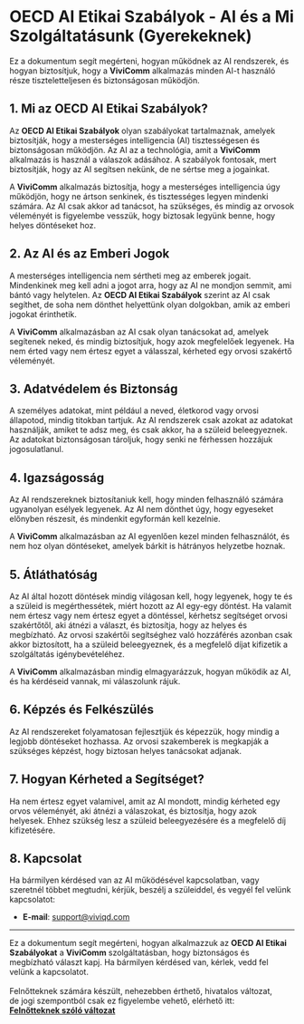 # OECD AI Etikai Szabályok - AI és a Mi Szolgáltatásunk (Gyerekeknek)

Ez a dokumentum segít megérteni, hogyan működnek az AI rendszerek, és hogyan biztosítjuk, hogy a **ViviComm** alkalmazás minden AI-t használó része tiszteletteljesen és biztonságosan működjön.

## 1. Mi az OECD AI Etikai Szabályok?

Az **OECD AI Etikai Szabályok** olyan szabályokat tartalmaznak, amelyek biztosítják, hogy a mesterséges intelligencia (AI) tisztességesen és biztonságosan működjön. Az AI az a technológia, amit a **ViviComm** alkalmazás is használ a válaszok adásához. A szabályok fontosak, mert biztosítják, hogy az AI segítsen nekünk, de ne sértse meg a jogainkat.

A **ViviComm** alkalmazás biztosítja, hogy a mesterséges intelligencia úgy működjön, hogy ne ártson senkinek, és tisztességes legyen mindenki számára. Az AI csak akkor ad tanácsot, ha szükséges, és mindig az orvosok véleményét is figyelembe vesszük, hogy biztosak legyünk benne, hogy helyes döntéseket hoz.

## 2. Az AI és az Emberi Jogok

A mesterséges intelligencia nem sértheti meg az emberek jogait. Mindenkinek meg kell adni a jogot arra, hogy az AI ne mondjon semmit, ami bántó vagy helytelen. Az **OECD AI Etikai Szabályok** szerint az AI csak segíthet, de soha nem dönthet helyettünk olyan dolgokban, amik az emberi jogokat érinthetik.

A **ViviComm** alkalmazásban az AI csak olyan tanácsokat ad, amelyek segítenek neked, és mindig biztosítjuk, hogy azok megfelelőek legyenek. Ha nem érted vagy nem értesz egyet a válasszal, kérheted egy orvosi szakértő véleményét.

## 3. Adatvédelem és Biztonság

A személyes adatokat, mint például a neved, életkorod vagy orvosi állapotod, mindig titokban tartjuk. Az AI rendszerek csak azokat az adatokat használják, amiket te adsz meg, és csak akkor, ha a szüleid beleegyeznek. Az adatokat biztonságosan tároljuk, hogy senki ne férhessen hozzájuk jogosulatlanul.

## 4. Igazságosság

Az AI rendszereknek biztosítaniuk kell, hogy minden felhasználó számára ugyanolyan esélyek legyenek. Az AI nem dönthet úgy, hogy egyeseket előnyben részesít, és mindenkit egyformán kell kezelnie.

A **ViviComm** alkalmazásban az AI egyenlően kezel minden felhasználót, és nem hoz olyan döntéseket, amelyek bárkit is hátrányos helyzetbe hoznak.

## 5. Átláthatóság

Az AI által hozott döntések mindig világosan kell, hogy legyenek, hogy te és a szüleid is megérthessétek, miért hozott az AI egy-egy döntést. Ha valamit nem értesz vagy nem értesz egyet a döntéssel, kérhetsz segítséget orvosi szakértőtől, aki átnézi a választ, és biztosítja, hogy az helyes és megbízható. Az orvosi szakértői segítséghez való hozzáférés azonban csak akkor biztosított, ha a szüleid beleegyeznek, és a megfelelő díjat kifizetik a szolgáltatás igénybevételéhez.

A **ViviComm** alkalmazásban mindig elmagyarázzuk, hogyan működik az AI, és ha kérdéseid vannak, mi válaszolunk rájuk.

## 6. Képzés és Felkészülés

Az AI rendszereket folyamatosan fejlesztjük és képezzük, hogy mindig a legjobb döntéseket hozhassa. Az orvosi szakemberek is megkapják a szükséges képzést, hogy biztosan helyes tanácsokat adjanak.

## 7. Hogyan Kérheted a Segítséget?

Ha nem értesz egyet valamivel, amit az AI mondott, mindig kérheted egy orvos véleményét, aki átnézi a válaszokat, és biztosítja, hogy azok helyesek. Ehhez szükség lesz a szüleid beleegyezésére és a megfelelő díj kifizetésére.

## 8. Kapcsolat

Ha bármilyen kérdésed van az AI működésével kapcsolatban, vagy szeretnél többet megtudni, kérjük, beszélj a szüleiddel, és vegyél fel velünk kapcsolatot:

- **E-mail**: [support@viviqd.com](mailto:support@viviqd.com)

---

Ez a dokumentum segít megérteni, hogyan alkalmazzuk az **OECD AI Etikai Szabályokat** a **ViviComm** szolgáltatásban, hogy biztonságos és megbízható választ kapj. Ha bármilyen kérdésed van, kérlek, vedd fel velünk a kapcsolatot.
<br/>
<br/>
Felnőtteknek számára készült, nehezebben érthető, hivatalos változat,<br/> de jogi szempontból csak ez figyelembe vehető, elérhető itt:  
[**Felnőtteknek szóló változat**](../adult/oecd-ai-ethics.md)
